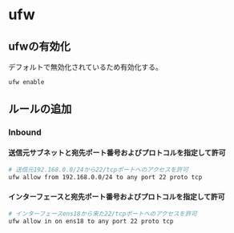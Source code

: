 # ufw
## ufwの有効化
デフォルトで無効化されているため有効化する。
```sh
ufw enable
```

## ルールの追加
### Inbound
#### 送信元サブネットと宛先ポート番号およびプロトコルを指定して許可
```sh
# 送信元192.168.0.0/24から22/tcpポートへのアクセスを許可
ufw allow from 192.168.0.0/24 to any port 22 proto tcp
```
#### インターフェースと宛先ポート番号およびプロトコルを指定して許可
```sh
# インターフェースens18から来た22/tcpポートへのアクセスを許可
ufw allow in on ens18 to any port 22 proto tcp
```
